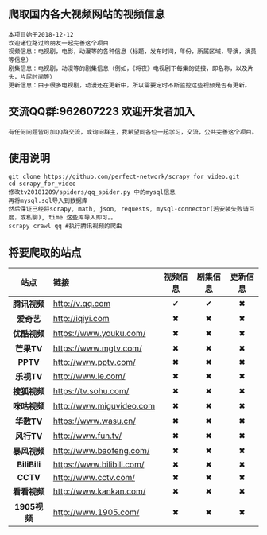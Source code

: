 爬取国内各大视频网站的视频信息
------------------------------
    本项目始于2018-12-12
    欢迎诸位路过的朋友一起完善这个项目
    视频信息：电视剧，电影，动漫等的各种信息（标题，发布时间，年份，所属区域，导演，演员等信息）
    剧集信息：电视剧，动漫等的剧集信息（例如，《将夜》电视剧下每集的链接，即名称，以及片头，片尾时间等）
    更新信息：由于很多电视剧，动漫还在更新中，所以需要定时不断监控这些视频是否有更新。
 
交流QQ群:962607223 欢迎开发者加入
----------------------------------------
    有任何问题皆可加QQ群交流，或询问群主，我希望同各位一起学习，交流，公共完善这个项目。
   
使用说明
----------------------------------------
    git clone https://github.com/perfect-network/scrapy_for_video.git
    cd scrapy_for_video
    修改tv20181209/spiders/qq_spider.py 中的mysql信息
    再将mysql.sql导入到数据库
    然后保证已经将scrapy, math, json, requests, mysql-connector(若安装失败请百度，或私聊), time 这些库导入即可。。
    scrapy crawl qq #执行腾讯视频的爬虫
 
    
将要爬取的站点
-------------------------------
| 站点 | 链接 | 视频信息 | 剧集信息 | 更新信息 |
| :--: | :-- | :-----: | :-----: | :-----: |
| **腾讯视频** | <http://v.qq.com>          |✔|✔|✖|
| **爱奇艺**   | <http://iqiyi.com>         |✖|✖|✖|
| **优酷视频** | <https://www.youku.com/>   |✖|✖|✖|
| **芒果TV**   | <https://www.mgtv.com/>    |✖|✖|✖|
| **PPTV**     |  <http://www.pptv.com/>    |✖|✖|✖|
| **乐视TV**   | <http://www.le.com/>       |✖|✖|✖|
| **搜狐视频** | <https://tv.sohu.com/>     |✖|✖|✖|
| **咪咕视频** | <http://www.miguvideo.com> |✖|✖|✖|
| **华数TV**   | <https://www.wasu.cn/>     |✖|✖|✖|
| **风行TV**   |  <http://www.fun.tv/>      |✖|✖|✖|
| **暴风视频** |  <http://www.baofeng.com/> |✖|✖|✖|
| **BiliBili** | <https://www.bilibili.com/>|✖|✖|✖|
| **CCTV**     | <http://www.cctv.com/>     |✖|✖|✖|
| **看看视频**  | <http://www.kankan.com/>   |✖|✖|✖|
| **1905视频**  | <http://www.1905.com/>     |✖|✖|✖|